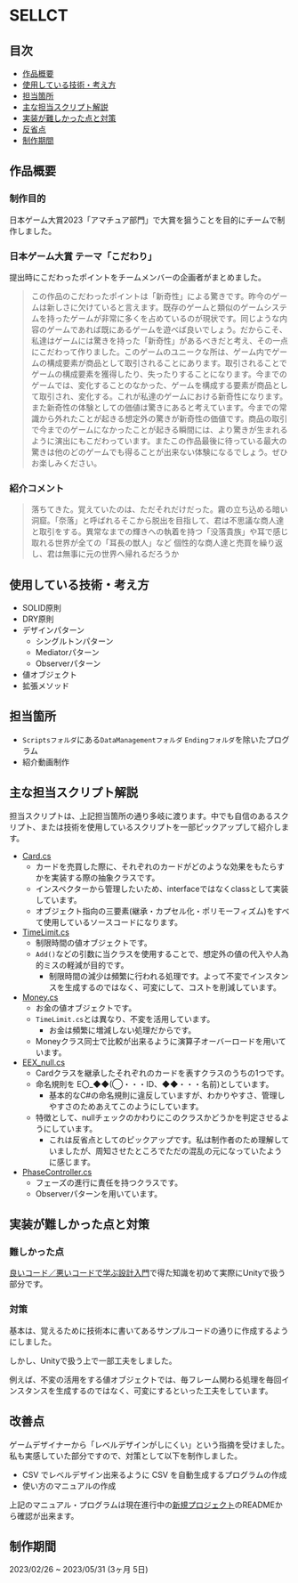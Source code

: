 # SELLCT

## 目次
- [作品概要](#作品概要)
- [使用している技術・考え方](#使用している技術考え方)
- [担当箇所](#担当箇所)
- [主な担当スクリプト解説](#主な担当スクリプト解説)
- [実装が難しかった点と対策](#実装が難しかった点と対策)
- [反省点](#反省点)
- [制作期間](#制作期間)
  
## 作品概要
### 制作目的
日本ゲーム大賞2023「アマチュア部門」で大賞を狙うことを目的にチームで制作しました。

### 日本ゲーム大賞 テーマ「こだわり」
提出時にこだわったポイントをチームメンバーの企画者がまとめました。

> この作品のこだわったポイントは「新奇性」による驚きです。昨今のゲームは新しさに欠けていると言えます。既存のゲームと類似のゲームシステムを持ったゲームが非常に多くを占めているのが現状です。同じような内容のゲームであれば既にあるゲームを遊べば良いでしょう。だからこそ、私達はゲームには驚きを持った「新奇性」があるべきだと考え、その一点にこだわって作りました。このゲームのユニークな所は、ゲーム内でゲームの構成要素が商品として取引されることにあります。取引されることでゲームの構成要素を獲得したり、失ったりすることになります。今までのゲームでは、変化することのなかった、ゲームを構成する要素が商品として取引され、変化する。これが私達のゲームにおける新奇性になります。また新奇性の体験としての価値は驚きにあると考えています。今までの常識から外れたことが起きる想定外の驚きが新奇性の価値です。商品の取引で今までのゲームになかったことが起きる瞬間には、より驚きが生まれるように演出にもこだわっています。またこの作品最後に待っている最大の驚きは他のどのゲームでも得ることが出来ない体験になるでしょう。ぜひお楽しみください。

### 紹介コメント
> 落ちてきた。覚えていたのは、ただそれだけだった。霧の立ち込める暗い洞窟。「奈落」と呼ばれるそこから脱出を目指して、君は不思議な商人達と取引をする。異常なまでの輝きへの執着を持つ「没落貴族」や耳で感じ取れる世界が全ての「耳長の獣人」など 個性的な商人達と売買を繰り返し、君は無事に元の世界へ帰れるだろうか

## 使用している技術・考え方
- SOLID原則
- DRY原則
- デザインパターン
  - シングルトンパターン
  - Mediatorパターン
  - Observerパターン
- 値オブジェクト
- 拡張メソッド

## 担当箇所
- `Scriptsフォルダ`にある`DataManagementフォルダ` `Endingフォルダ`を除いたプログラム
- 紹介動画制作

## 主な担当スクリプト解説
担当スクリプトは、上記担当箇所の通り多岐に渡ります。中でも自信のあるスクリプト、または技術を使用しているスクリプトを一部ピックアップして紹介します。

- [Card.cs](SELLCT/Assets/Scripts/Ingame/Element/Card.cs)
  - カードを売買した際に、それぞれのカードがどのような効果をもたらすかを実装する際の抽象クラスです。
  - インスペクターから管理したいため、interfaceではなくclassとして実装しています。
  - オブジェクト指向の三要素(継承・カプセル化・ポリモーフィズム)をすべて使用しているソースコードになります。
- [TimeLimit.cs](SELLCT\Assets\Scripts\Ingame\TradingPhase\ValueObject\TimeLimit.cs)
  - 制限時間の値オブジェクトです。
  - `Add()`などの引数に当クラスを使用することで、想定外の値の代入や人為的ミスの軽減が目的です。
    - 制限時間の減少は頻繁に行われる処理です。よって不変でインスタンスを生成するのではなく、可変にして、コストを削減しています。
- [Money.cs](SELLCT\Assets\Scripts\Ingame\TradingPhase\ValueObject\Money.cs)
  - お金の値オブジェクトです。
  - `TimeLimit.cs`とは異なり、不変を活用しています。
    - お金は頻繁に増減しない処理だからです。
  - Moneyクラス同士で比較が出来るように演算子オーバーロードを用いています。
- [EEX_null.cs](SELLCT\Assets\Scripts\Ingame\Element\EEX_null.cs)
  - Cardクラスを継承したそれぞれのカードを表すクラスのうちの1つです。
  - 命名規則を E〇_◆◆(◯・・・ID、◆◆・・・名前)としています。
    - 基本的なC#の命名規則に違反していますが、わかりやすさ、管理しやすさのためあえてこのようにしています。
  - 特徴として、nullチェックのかわりにこのクラスかどうかを判定させるようにしています。
    - これは反省点としてのピックアップです。私は制作者のため理解していましたが、周知させたところでただの混乱の元になっていたように感じます。
- [PhaseController.cs](SELLCT\Assets\Scripts\Ingame\PhaseController.cs)
  - フェーズの進行に責任を持つクラスです。
  - Observerパターンを用いています。

## 実装が難しかった点と対策
### 難しかった点
[良いコード／悪いコードで学ぶ設計入門](https://gihyo.jp/book/2022/978-4-297-12783-1)で得た知識を初めて実際にUnityで扱う部分です。
### 対策
基本は、覚えるために技術本に書いてあるサンプルコードの通りに作成するようにしました。

しかし、Unityで扱う上で一部工夫をしました。

例えば、不変の活用をする値オブジェクトでは、毎フレーム関わる処理を毎回インスタンスを生成するのではなく、可変にするといった工夫をしています。

## 改善点
ゲームデザイナーから「レベルデザインがしにくい」という指摘を受けました。私も実感していた部分ですので、対策として以下を制作しました。

- CSV でレベルデザイン出来るように CSV を自動生成するプログラムの作成
- 使い方のマニュアルの作成

上記のマニュアル・プログラムは現在進行中の[新規プロジェクト](https://github.com/GTM106/BalloonGame)のREADMEから確認が出来ます。

## 制作期間
2023/02/26 ~ 2023/05/31 (3ヶ月 5日)
